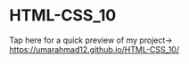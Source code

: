 # HTML-CSS_10
Tap here for a quick preview of my project->
https://umarahmad12.github.io/HTML-CSS_10/
